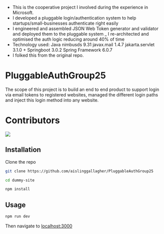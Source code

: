 - This is the cooperative project I involved during the experience in Microsoft.
- I developed a pluggable login/authentication system to help startups/small-businesses authenticate right easily
- I engineered and assembled JSON Web Token generator and validator and deployed them to the pluggable system
_ I re-architected and optimised the auth logic reducing around 40% of time
- Technology used: Java nimbusds 9.31 javax.mail 1.4.7 jakarta.servlet 3.1.0 + Springboot 3.0.2 Spring Framework 6.0.7
- I folked this from the original repo.

# PluggableAuthGroup25
The scope of this project is to build an end to end product to support login via email tokens to registered websites, managed the different login paths and inject this login method into any website.

# Contributors

<a href="https://github.com/aislinggallagher/PluggableAuthGroup25/graphs/contributors">
  <img src="https://contrib.rocks/image?repo=aislinggallagher/PluggableAuthGroup25" />
</a>


## Installation

Clone the repo

```bash
git clone https://github.com/aislinggallagher/PluggableAuthGroup25
```
```bash
cd dummy-site
```
```bash
npm install
```

## Usage

```bash
npm run dev
```

Then navigate to
[localhost:3000](http://localhost:3000/)
